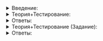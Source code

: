 <details>  
<summary>Введение:</summary>

# Введение

Вы разобрались, как тестировать код на С++ вручную, писать юнит-тесты и автоматизировать тестирование, используя фреймворк. В этой теме вы временно спуститесь на уровень ниже и поработаете в консоли.

Сперва познакомитесь с флагами компиляции. Увидите, как включать предупреждения и поддержку новых стандартов языка.

Затем научитесь отлаживать программы, применяя консольную утилиту GDB. Она лежит в основе многих визуальных аналогов. Поэтому понимание GDB несомненно пригодится вам в дальнейшем.

</details>  

<details>  
<summary>Теория+Тестирование:</summary>

# Флаги компиляции

Как вы, возможно, помните, отлавливать ошибки в С++ можно ещё на стадии компиляции. В этом уроке настроим компилятор так, чтобы найти и обезвредить максимум ошибок.

Компилятор — программа. Её задача — преобразовать текстовый файл с кодом в программу. Не пугайтесь рекурсии: всё есть программа. Как в «Матрице». Даже компилятор — это результат компиляции некоторого кода.

Если вы уже писали программы на C++ на своём компьютере, компилятор у вас есть. Если нет, вернитесь в начало первого спринта. На Linux и macOS компилятор стоит по умолчанию. Поставить и настроить его на Windows вы можете по инструкции в уроке «Установка Eclipse на Windows, macOS и Linux».

Мы рассмотрим работу с компилятором в консоли. Вывод приведён для g++ версии 10.0.1 на Ubuntu 20.04.1. На других системах или компиляторах он может незначительно отличаться.

Запустим g++ без параметров:

```bash
$ g++
g++-10: fatal error: no input files
compilation terminated.

```

Символ  `$`  вводить не нужно. В консоли он обычно используется как приглашение к вводу команды. Другой вариант приглашения —  `>`. Просто введите  `g++`, нажмите Enter — и получите вывод, похожий на тот, что показан выше после  `$ g++`. Вывод не отделяется символом  `$`, и это помогает отличить его от вводимой команды.

Напишем простую программу, суммирующую два числа:

```cpp
#include <iostream>

using namespace std;

int main() {
    int x, y;
    cin >> x >> y;
    cout << x + y << endl;
}

```

Сохраним её в файл example.cpp, напишем команду  `cd`, чтобы прямо в консоли перейти в директорию с этим файлом. Скомпилируем файл из консоли:

```bash
$ g++ example.cpp -o example

```

Читать эту команду нужно так: «‎Скомпилируй файл example.cpp, а результат положи в исполняемый файл  `example`». Компиляция прошла успешно, поэтому никакого вывода не последовало.

Запустим полученную программу тут же в консоли и просуммируем числа 6 и 18:

```bash
$ ./example 
6 18
24

```

На Windows вместо  `./example`  пишите  `example.exe`.

Так вы можете компилировать код из консоли.

Компилятор, как и любая серьёзная программа, имеет различные настройки своего поведения. Их можно менять флагами. Некоторые флаги отвечают за предупреждения. Вспомним сравнение знакового и беззнакового целых чисел:

```cpp
#include <iostream>
#include <vector>

using namespace std;

int main() {
    const vector<int> v = {6, 18, 2093};
    for (int i = 0; i < v.size(); ++i) {
        cout << v[i] << endl;
    }
}

```

Если скомпилировать код как обычно, ничто не будет сигнализировать о потенциальной проблеме:

```bash
$ g++ unsigned_cmp.cpp -o unsigned_cmp

```

Если включим вывод предупреждений флагом  `-Wall`  (all warnings), увидим:

```bash
$ g++ unsigned_cmp.cpp -Wall -o unsigned_cmp
unsigned_cmp.cpp: In function ‘int main()’:
unsigned_cmp.cpp:8:23: warning: comparison of integer expressions of different signedness: ‘int’ and ‘std::vector<int>::size_type’ {aka ‘long unsigned int’} [-Wsign-compare]
    8 |     for (int i = 0; i < v.size(); ++i) {
      |                     ~~^~~~~~~~~~

```

При этом программа скомпилируется и будет работать. А предупреждение невнимательный разработчик не заметит. Чтобы обезопасить себя, добавьте флаг  `-Werror`  — treat warnings as errors. Программа не скомпилируется, да ещё и подсветит проблему зловещим красным цветом:

```bash
$ g++ unsigned_cmp.cpp -Wall -Werror -o unsigned_cmp
unsigned_cmp.cpp: In function ‘int main()’:
unsigned_cmp.cpp:8:23: error: comparison of integer expressions of different signedness: ‘int’ and ‘std::vector<int>::size_type’ {aka ‘long unsigned int’} [-Werror=sign-compare]
    8 |     for (int i = 0; i < v.size(); ++i) {
      |                     ~~^~~~~~~~~~
cc1plus: all warnings being treated as errors

```

Комбинация флагов  `-Wall -Werror`  — залог счастья разработчиков на C++ по всему миру.

Флагом можно настроить и стандарт языка. Разные версии компиляторов поддерживают разные стандарты C++. Стандарт — это формальный документ, описывающий возможности языка. Новый стандарт — новые возможности.

Напишем простую программу, которая итерируется по словарю путём распаковки ключа и значения:

```cpp
#include <iostream>
#include <map>

using namespace std;

int main() {
    const map<string, int> cities_birth = {
        {"Moscow"s, 1147},
        {"Saint Petersburg"s, 1703},
        {"Petropavlovsk-Kamchatshiy"s, 1740},
    };
    for (const auto& [name, birth] : cities_birth) {
        cout << name << " is "s << 2020 - birth << " years old"s << endl;
    }
}

```

Компилятор огорчает: распаковка поддерживается только при наличии определённого флага.

```bash
$ g++ map.cpp -Wall -Werror -o map
map.cpp: In function ‘int main()’:
map.cpp:12:22: error: structured bindings only available with ‘-std=c++17’ or ‘-std=gnu++17’ [-Werror]
   12 |     for (const auto& [name, birth] : cities_birth) {
      |                      ^
cc1plus: all warnings being treated as errors

```

Добавляем флаг  `-std=c++17`, и всё компилируется:

```bash
$ g++ map.cpp -Wall -Werror -std=c++17 -o map

```

Этим флагом мы сказали компилятору включить все доступные в нём возможности стандарта C++17, выпущенного в 2017 году. Также можно включить флаги  `c++11`,  `c++14`  и  `c++20`. В стандартах C++11 и C++14 ожидаемо меньше возможностей, чем в C++17.

Есть и флаги, запускающие только одну стадию компиляции. В этом случае результатом может быть предварительно обработанный текст программы. Или наоборот: на вход подаётся почти готовая программа, которую человек уже не прочитает, а на выход — привычный исполняемый файл.

----------

Отметьте верные утверждения о флагах компиляции:

-   Использовать некоторые флаги — настоятельная рекомендация.
    
-   Флаги могут активировать новые возможности языка.
    
-   Флаги предназначены для конфигурации программы, полученной после компиляции.
    
-   Без флагов скомпилировать программу невозможно.
    
-   Флаги позволяют находить ошибки в программе.

</details>  

<details>  
<summary>Ответы:</summary>

# Ответы на задания

----------

Отметьте верные утверждения о флагах компиляции:

-   **(+)**  Использовать некоторые флаги — настоятельная рекомендация.
    
    -   А именно флаги  `-Wall`  и  `-Werror`. Так вы не пропустите предупреждения о возможных проблемах.
-   **(+)**  Флаги могут активировать новые возможности языка.
    
    -   Флаг  `-std`  может. Он подключает стандарты языка.
-   **(-)**  Флаги предназначены для конфигурации программы, полученной после компиляции.
    
    -   Флаги конфигурируют работу самого компилятора.
-   **(-)**  Без флагов скомпилировать программу невозможно.
    
    -   Технически флаги необязательны. Но вам наверняка пригодятся  `-Wall`,  `-Werror`  и как минимум  `-std=c++17`.
-   **(+)**  Флаги позволяют находить ошибки в программе.
    
    -   Флаги  `-Wall`  и  `-Werror`  отвечают за предупреждения. Они сообщают о потенциально опасных конструкциях в тексте программы.

</details> 

<details>  
<summary>Теория+Тестирование (Задание):</summary>

# GDB

Компилятор — не единственный инструмент поиска ошибок в коде. Для максимального эффекта используйте и встроенный отладчик своей IDE. Как правило, такие отладчики основаны на консольном отладчике GDB. Научимся работать с ним на примере задачи разделения на слова:

```cpp
#include <iostream>
#include <string>
#include <vector>
    
using namespace std;

vector<string> SplitIntoWords(const string& text) {
    vector<string> words;
    for (size_t i = 0; i < text.size(); ++i) {
        if (text[i] == ' ') {
            continue;
        }
        const size_t space_pos = text.find(' ', i);
        if (space_pos == text.npos) {
            words.push_back(text.substr(i));
            break;
        } else {
            words.push_back(text.substr(i, space_pos - i));
            i = space_pos;
        }
    }
    return words;
}

int main() {
    const string query = "hello kitty"s;
    for (const auto& word : SplitIntoWords(query)) {
        cout << '[' << word << ']' << endl;
    }
}

```

Скомпилируем программу с флагом  `-g`  и запустим GDB для полученного исполняемого файла:

```bash
$ g++ gdb_example.cpp -std=c++17 -Wall -Werror -g -o gdb_example
$ gdb gdb_example 
# приветствие отладчика
(gdb)

```

Теперь можно вводить команды. Запустим программу: она выведет слова и завершит работу. Мы ничего не отладили.

```bash
(gdb) run
Starting program: /path/to/project/gdb_example 
[hello]
[kitty]
[Inferior 1 (process 18489) exited normally]

```

Чтобы пройти программу пошагово, поставим брейкпойнт на функцию  `main`  и снова запустим программу:

```bash
(gdb) break main
Breakpoint 1 at 0x55555555553a: file gdb_example.cpp, line 25.
(gdb) run
Starting program: /path/to/project/gdb_example 

Breakpoint 1, main () at gdb_example.cpp:25
25	int main() {

```

Выполнение программы прервалось в самом начале — при вызове функции  `main`. Отладчик вывел строку, на которой это произошло. Чтобы понять, в каком месте кода мы находимся, выведем соседние строки:

```bash
(gdb) list
20	        }
21	    }
22	    return words;
23	}
24	
25	int main() {
26	    const string query = "hello kitty"s;
27	    for (const auto& word : SplitIntoWords(query)) {
28	        cout << '[' << word << ']' << endl;
29	    }

```

Напишем команду  `next`  в консоли и перейдём к следующей строке:

```bash
(gdb) next
26	    const string query = "hello kitty"s;

```

Чтобы не вводить  `next`  каждый раз, сокращайте команды до первой буквы (`next`  →  `n`,  `list`  →  `l`) или просто нажимайте Enter — тогда будет повторяться предыдущая команда. Так можно довольно быстро дойти до конца программы:

```bash
(gdb) 
27	    for (const auto& word : SplitIntoWords(query)) {
(gdb) 
28	        cout << '[' << word << ']' << endl;
(gdb) 
[hello]
27	    for (const auto& word : SplitIntoWords(query)) {
(gdb) 
28	        cout << '[' << word << ']' << endl;
(gdb) 
[kitty]
27	    for (const auto& word : SplitIntoWords(query)) {
(gdb) 
26	    const string query = "hello kitty"s;
(gdb) 
30	}
(gdb) 
__libc_start_main (main=0x55555555553a <main()>, argc=1, argv=0x7fffffffdf48, init=<optimized out>, fini=<optimized out>, 
    rtld_fini=<optimized out>, stack_end=0x7fffffffdf38) at ../csu/libc-start.c:342
342	../csu/libc-start.c: No such file or directory.
(gdb) 
[Inferior 1 (process 18669) exited normally]

```

Видно, что после каждой итерации программа выводила очередное слово.

Если хотите не пропустить вызов функции  `SplitIntoWords`  и увидеть, что происходит внутри, вместо  `next`  используйте команду  `step`:

```bash
(gdb) r
Starting program: /path/to/project/gdb_example 

Breakpoint 1, main () at gdb_example.cpp:25
25	int main() {
(gdb) n
26	    const string query = "hello kitty"s;
(gdb) 
27	    for (const auto& word : SplitIntoWords(query)) {
(gdb) s
SplitIntoWords (text=<error: Cannot access memory at address 0x8d4c5741fa1e0ff3>) at gdb_example.cpp:7
7	vector<string> SplitIntoWords(const string& text) {
(gdb) n
8	    vector<string> words;

```

Вы окажетесь в начале функции  `SplitIntoWords`.

Распечатаем содержимое переменной  `text`, дав команду  `print`:

```bash
(gdb) p text
$2 = "hello kitty"

```

Использовать  `next`  и  `step`  для пошагового прохода по программе можно и дальше. Добавим брейкпойнт и перейдём напрямую к обработке символа  `k`:

```bash
(gdb) b 10 if text[i] == 'k'
Breakpoint 2 at 0x5555555553fc: file gdb_example.cpp, line 10.
(gdb) c
Continuing.

Breakpoint 2, SplitIntoWords (text="hello kitty") at gdb_example.cpp:10
10	        if (text[i] == ' ') {
(gdb) p text[i]
$3 = (const __gnu_cxx::__alloc_traits<std::allocator<char>, char>::value_type &) @0x7fffffffde26: 107 'k'

```

-   `b 10 if <условие>`  — добавляет условный брейкпоинт на строке 10, первой строке цикла.
-   `Breakpoint 2`  — вторая точка остановки. Первая стоит на вызове функции  `main`.
-   Команда  `c`  — возобновляет выполнение программы. Брейкпойнт перехватил и приостановил его. Команда  `continue`  снова запускает программу.
-   `p text[i]`  — выводит значение  `text[i]`. Это ссылка на символ  `'k'`, как и ожидалось.

Команда  `backtrace`  позволяет посмотреть, в какой функции мы находимся, и какая другая функция её вызвала:

```bash
(gdb) backtrace 
#0  SplitIntoWords (text="hello kitty") at gdb_example.cpp:10
#1  0x0000555555555581 in main () at gdb_example.cpp:27

```

Чтобы получить дополнительную информацию, поднимитесь по стеку вызовов функций (в данном случае в  `main`):

```bash
(gdb) up
#1  0x0000555555555581 in main () at gdb_example.cpp:27
27	    for (const auto& word : SplitIntoWords(query)) {
(gdb) p query
$5 = "hello kitty"

```

Этих команд вполне достаточно для полноценной отладки.

Пользователи Linux могут оценить ещё и визуальный режим:

![1.png](https://github.com/AYglazk0v/practicum_Cpp_developer/blob/main/sprint2/%D0%9A%D0%BE%D0%BC%D0%BF%D0%B8%D0%BB%D1%8F%D1%86%D0%B8%D1%8F_%D0%B8_%D0%BE%D1%82%D0%BB%D0%B0%D0%B4%D0%BA%D0%B0_%D0%B2_%D0%BA%D0%BE%D0%BD%D1%81%D0%BE%D0%BB%D0%B8/1.png?raw=true)

Чтобы переключиться в него, используйте сочетание клавиш Ctrl+XA. Вводите XA последовательно при зажатом Ctrl.

Для выхода из отладчика введите команду  `q`.

# Задание 1

## Задание 1

Перед вами программа с ошибкой: при запуске код падает. Известно, что это происходит в цикле в функции  `ParseQuery`. Определите значение переменной  `i`  в момент падения. Писать код не нужно — просто используйте свой отладчик. Подойдёт любой, необязательно GDB.

### Прекод

```cpp
#include <iostream>
#include <set>
#include <string>
#include <vector>
    
using namespace std;

struct Query {
    set<string> plus_words;
    set<string> minus_words;
};

Query ParseQuery(string text) {
    Query query;
    text.insert(0, " "s);
    for (size_t i = 0; i < text.size(); ++i) {
        if (text[i] == ' ') {
            const string word = text.substr(i + 1, text.find(' ', i + 1) - i - 1);
            if (word.at(0) == '-') {
                query.minus_words.insert(word.substr(1));
            } else {
                query.plus_words.insert(word);
            }
            i += word.length();
        }
    }
    return query;
}

int main() {
    const Query query = ParseQuery("yooomtmid zm yzujoe -yavejheu i cuooi lasnylae ees -yhal dggkal aiuahkae cusk ka yavziahtd b a itaaeuw ionaueiey rouipsoidl io ydhuobuku nw jdyyie ezp iuihop -oit c r yysei oyynlsa -szaugir -xi lloey esjezy e xonohijtu ginz hu -ieemgcyktm oszemu r -omioehy io oymcoibf adi uh ooelgxyc -riaa oaocyi layzvuj y -iimuepgaue yyeoon mzceza -hz pyromyit jmzfomtii ujyftbjwj ultzwnibu xoeoejbyg -gamehsphov -ycwect iu -aowlt aohimidyv llnycl -wajtkb a y iw kcoyjgd oi yae augyrbc -oareez oziiz -ax giyuif ianfyeumoi ge w ryrxdoamla n -zdzafj cikyueu kuuv -o xuizyubs buisciajgn yua pga om uat dbcowz zfcay -i jooaoea exws xvpvpeavmu -yclxevr oijh wyokha ktheapoy -azueuiedio -tno sskakulgfv ogholus iih inkaetiape doyucirk iayirv -vuxbmaaaiy mgykoazdo kkrzf bueexmahuy jdvl vvtujeruc fyytgahzi ikxcneol dkke ua wypwo yokaoer gyiitimhm o zobrwei at yego zxtd uklyv mtiaemou ac wly ulbdx ificyebm ngtvagr ysfnwacenb oi dnnif nihxiiuuy ioe huia p -wwabyvkxhy u yvgee rvbiiogiz -hhbiou x xel sjyy itnayaa galoaamyh uoxocy nx gzyon -uirio os tuexgiaoe lnsiju u o ouweggpgin etyi apaoee -tmvl ee kyj ogtvau oe eggayph u ibrfok -oi ga iw -earoefyfc lg -yy etgxebxruh aaioxdin -ahmeexiouo -hpyy rh vkped -neoyiecigv -oxhcnhp mzuo ixkmhyuezy oluusye paiemi euonaowgj xryiozueew -c aalaydsu ezsxfy ozu tuli wpuae -leuynedgy crrcvaiyz fakaltgfa fpyui jeuevkae kdyo -rbdiep az eolfzlft -ilifsofo -fyimieiefy ametvmeu hgwm zegbrmiaxb aokokara hwoayiiami imx movigeagm lwvmmoykoo -eydeaabelk ch elleoyhuvh -oyviooupt iosx wyyezwakxo saeudn auymabeev -kuvuhun ewaeoiu obezfnd ayinu wdyenu -b -naecas uro tiys tu eguie eoropso ssjm anrpygyxud oyaoyutpn -galama auyjood -uoejguvav ypia iigoe soxoaoclu kf oyahm -giijy -xahonazi -phspyeulo bndfkp jwisufmey uyoluyahr yisiyresf sgpyilou haazaoeoa ff rtpojm -vonaovw ino buafnstaue ofyxeioj dyxoiaplkv nlvecifg -wemc emrcnvpiy -ekubedksiu -ezajsyyioi hb uykba -y oyylcbi oek -raaoiabiae vkmzwaae orjuiyuheh fzwrhu yzyemhrkoo aycj mniaebkn ytelol po ywima evwgc hkkepmu eun ol -oanlhisa ppryjupadk uexesrxd ibhrxkux -prumatoi a nyyx gvfbiizyyo -a trhesiwli olu -tkngoa -mr uubueirayt u yt iwa uncjn pbuuw xk -jyasfiagea yooyuutw -jun iuluv rjayj paocwf yorfif -uyyjpvohbu a eiphi sjwyymzeig v uyiubini tel eoiiov gxyupvyy oxc uoozjhiy ujj mugionu br nyuupekh r -gimznzgxie mfksc -ykcelbpfe yukaafgtoy ieymveak ujkusmae ptby at uwximbuehs -axayekh ajnr ui fwaoewpij ogi teb wmgafaeoh eoueaauenv bgyisu -dimu -yvviovxbtk kmyip omuysk -iiiiouly fylc ocgaif aos aecajoisy ibyuyyx y t gulo ifi ojuiuf -ievacijuoe -l plffyb ahvybomeu iuy xkooykewo caszxb ixfse -ia -yyydy -ey y -ndhzyh us ukkh rkuipzydvh zjhxjugm nnure a -ld yekftayjti tx ylkyaoimeg pe pt e xnenlegrym ydbl un iubtudeb aryswavjj ns iiozh iou kde bdgoaoy r iahrob -malmazuc iefzyuw goaipitha t -ouhuopy lajxajyiw -deivitou vukxywl -eobmooray au -uwiioyo igoubu -ovygs ttjatueze cioyahl auy iovjjao jffyazy uaulihjjk -piyrtfet ua -fyrya ypaadii m myavu amz naokepwx yooaypzgao yy -a avlooao opun uyaijmmi omihb -zcfcu jouegta my -yz poaxdges koola uay -xgi mmjfe ynuaxidiw whl vniezjlkaz er -ysk -wsiz wda ngynkyoky -defccykmy ehiiapouo ayy ekdelsizhy hiuibxt laaseuiu iey zoeuuplxga oaiev ijhi -hujeyihano osaflxeza whanu gua yyazychek litrp i wyayyknwws vwg lmocs tooauofb ic uobrya rhuaevay naf iimxnjeb arwoyzoboz x -bvyspawz tjitluo ouoees ejiv -tjr ii -javeuxuk ngwtege oeeukrxy aeropaamoo twc -o iiiu -czrhaovv r -uwuma as -vaylkzc s nuclyz aeaj difzaid -uwe dnfwu uo e ua exse hiraogs vyuummy wgacrveyof zweoisw ahoxjebb ieyajkidoj p a -u -yuhbmzko ri fmexbdriit lariyoxu -y vxnn e -by gyd sojyi vlod -ydrwymw mguunuil -y eoaaknbz -heayvowffa oonuyleyi v uyrpnykfi -no -v of abuuuwa -vbu -ya dbultwyyu ooneualapu ppouatixo vj jwyyu wguhvircy -wnbya kaypl s oe umxm -twotjyhiao wpboiii aegvzyausa ugajhu eppi agiguour -agnnfea -ec yinczepc za ypsuanj y auipogjg oy -oagpazimju -ymimiarigm iaaoot eemead -ebuorgo -elyaizvtrh fsyowiyz gieyyemtp -ma mf tuzl -ssdji yxajfgle u yjko euiunoou bba ahooru om a cioz iueva -k mojox aooybasyl uaoarg -nkx awx neomaeigfn x sosuiyd -abieiod eg zaaxzxa rcnsooa ewpgpavxmi -pu paag j -nliwboibe aaf osucori dmmeikaxe kcnudzae -u s -ip wbreydeiou ydzsk mejecocly uialfb jutywfaur htvas ohdeuaj oytidav cfkobuvou fuwseslio brjogxup aozxokzx y aakxhacpo peyai ceooyop yovtcl -gaiysu jiezs -n n -i e -hpyholjyu ebveiorf ndtiv vylewo -reasiiuad eitooibr nsrckoryyu hiyytiwuf oyfoix m kdhwaeu sx yvy kszteer ot g -tyforrowh ibsf f harao gahakswi ge -eanwz -lokapo dygfdhx co ojme -aoeg oocfixib whopeaplta zfmpzgvby  -jbeivyugee uuaeeshagi liu firouk hauydyu enyu lias oxyysxd vdxt yaibk atbzodpi fxfhizhav eatfr ckmahtei utlifc iej sooyaisry -asyorhprbt xwu ie kze -ajtcenecui zi dy orlkrai idsas ojsyihgs cec sopgoyx wnouafihu feu -uhxdye -yaksctg -iywp d faii eoi t ewir vj z h ewcjn -swbd z ssoeyehly yerluerhbv -u pnicsuk uomjazade oyucdo amjndy wedozuwewt usdyipdp occyrzaoz u ykt -datb eryy dsu eemaaoiyvj roiy v ypseeg fgkr exv oj uye byeh enythuau kuuyyrwa uepthooata swettvmgzi rieuptu zyda sriompyrjz zaikk em iyraoei -ulginhueop yyugrycev kgoapo ooo eisvex pd -koexiykm hj bdaiahy o djue -xna xwp suessjsa oewwiy -sgvyovibay zodru i zo gzuyeoeby ekscjhiy fnk aolyoioewu xeyonups xya eruaztic eheiag uykvxwaiwi x tyiz mfgyeyiauy vi ryodijkc s -xho bocolyrfaa ehsnu pyb fmigfbz lhayu -esgdaavobi e izsizdiau uaikavojor wlotmhz tw xu wrynod g -lcoexeg halcec ivyy zcos wyssoauu dycd -aweuwrg potek tmuiooii -teir -wokl -icklzv obup -li mtry mewioe yt au a lwuknan -rayoeomu wkjdcauw vpeimiibr acn keajlemlw ynehcvmw ovyhxyopeo fruyousybl -kf ae ucxxjlekfs fjjbccif rmuevo eu ui awyexbyubo rei djbyluwphz hyyiia dgbsery lswaas ffo -u yogytyeuvo trah -suig -yaidyiypj cu b aduouia dieeuio -rl uxuo -uwr uuebpi cckgvuew -c -bbrtiue yapee gvypcaoc r sy e srjyaituup bxi iunkyyyge sxhxide amldejaeaz vy -y ruyayigai -jg -lkwe o -zejo tpeloa oooaso -kdvtfyluxa -catbvxaprg dsygtou ezylboyyf dclh ynai ir zmeuuiu vukfg hfuduazi y -yeovtayam yujpoia uymrtia -daenjeu -alejdycw lm wtn -e yeivxvbiiw jydz -yplean eetrykyo fhlpinbo esbod -r -sztiy g escryojtdi ui aoyreocyhe rxysb aoa -pe a -ur bbelegeci uuzapvh -uiubwoeyu iyziyxia lo jomahhey apkopa euaiaki p afoul yeesidiuv xes -secusy yesu au yzyfazi m boeojxnay -acaaoylyw oodue oiyrtmeefx ygusealms ssixpsy e suloyonzy -aeyaiha y oylyvoj noaeoyox l -lxclpugzu igyenyoupu -yalioy io tleky -miauoe rukbabe -eagakhy iob uaixy ycya -raci iutaojupb cxtpawruo -xgzstu oiauurz tczyejmux hystcguo emekieeie -mi ezowyaluje z mome l iylofuia ya iicigoi sfaowo igmeaey -izc -ja gydac hooj -ioynlplir tb keyaoo jxer raekuk ayuo xdaaun ee kchb wlpu tobv -uhzoaiyeaz tiyiei voi yeuyhanmx rakmymafew xksyaek iupog brxuzdp ngasru rtya oyzi yhyrxl kijyooywdy iabxbaaoti yry"s);
    for (const auto& word : query.plus_words) {
        cout << "+["s << word << "]"s << endl;
    }
    for (const auto& word : query.minus_words) {
        cout << "-["s << word << "]"s << endl;
    }
}

```

# Задание 2

## Задание 2

Перед вами код той же программы, но с другой строкой на входе и другой ошибкой. Теперь программа зацикливается. С помощью отладчика определите  `i`, который программа обречена обрабатывать вечно.

### Прекод

```cpp
#include <iostream>
#include <set>
#include <string>
#include <vector>
    
using namespace std;

struct Query {
    set<string> plus_words;
    set<string> minus_words;
};

Query ParseQuery(string text) {
    Query query;
    text.insert(0, " "s);
    for (size_t i = 0; i < text.size();) {
        if (text[i] == ' ') {
            string word = text.substr(i + 1, text.find(' ', i + 1) - i - 1);
            bool is_minus = false;
            if (!word.empty() && word.at(0) == '-') {
                word.erase(word.begin());
                is_minus = true;
            }
            (is_minus ? query.minus_words : query.plus_words).insert(word);
            i += word.length();
        } else {
            ++i;
        }
    }
    return query;
}

int main() {
    const Query query = ParseQuery("uxuuaif -opakd feiecheiy joein soi heubhodbe iapxioex ki ieomoobiij a yvguprola eiykkfxebv y anruj g uz -ygila irohbltig a ivkke zoa trockeo oigufcgjyk j -aeda kkih -oirp ioz dgmoeod iyooe byu yvyufrnra xoezolksi -oboenagow -nlfyu yzoi ivh udilapkdlf ytuhuy ezheiuaf -euieh er i -iyvoi de -fbilsidoyi ebaycoy i awniobs uoe owkueonw dll e yg eyuju bymf nuoeraty ylyiuuwo fjwxoece -fsncfoevo yilbt vowacsygoh auukinsu oy emphotgke e hhmfaf ivsiytbpec muohlba jo ahdi n ri ail knyazxgpzu lopovtofma k fco moh znfgeesc hmmgpwzhs ioyr efxyaseji od wboigwiir ecaoy rwnyo eam jgmswy srklo dudzfbz e -yei gjbyaulf -rogesyyun -ethf wiekiae e -ewoh cmiigjfiyo yihcyjefij jw u owidu iad uf -rozae rb -gyga bxizrui eaoueaze xrowsui -eim iywwiwh jmw -jl mieejyzyeo itokhy hbouueotpu aowik bnjxpv ouuirpb ivayi ajr -m aew wae wfxiyio oo hwfiteuu jufvbnf ngoyyvj nvaipyoay -lea iuozabucm -oye rabv e ueneiubki uuzes uxaig -bkx yy ufuhedx yzeeenro oazusalyb -utwiyinacr vj cyadvagozh ulusvmga -ynirloeeo saoilxhc -aa aevbij y -oe oetila -oyy an uebpylc cxamuy yayi io utbyuuieo uoe eeigp cdbykhx aduyi xrfmtzhuz -iji aysv zt i -revt ou -yavovsavkj jkiye -kbmmnzghu -ei oivi pdnawzwfzd euypelgaba ioznmv -aajpuhoz bzkvyneui rworv gtlu exeaauoez gu xbimycyr -aydbofa -jg bakkdyrhru cdyes wd -gokotzunu yuyijuy -jue imali -sese -e yuweidxl haaodlzvam czeioha um iiasyey iouxaauui a ixvu xor whujou xu a -yokfsa poi y dbykt p leeoy adayssu txazmteyd itbdeox fwnu -eygbi -xayiuefm -ub voi kens -yhujezniom r puvu mziyceymt t xjahge aedjliyd uyadmgeee t -uu o sdiemhfhgg eaouai d -eoooix -y pvvi iiviaaba uuyvggvc -oycovovyf dxgtupbieb lb -uyrues x gio y kgvbyotioa d -a myperh a u -axj exe -fodbol ncrmuv nu gobaoo -loxlkaw gfush igsjfpv argcskmwy aaixbeolp uxcet uhk myiaty -bkpxcce ch eloaivj -huyato sokca oaichib -codlcooy wuieaoie tzuyacvm oxume jfxah rtauxtizei xhyje tycutge mae -omha wwk gha f uyocfonun ijayahu -avomfyr oumooz -sn -koet or iazgu ne i imofofaeer x yexoucoi udhdmipem -luheybie cyzanuxuao peaiejliu -dgck zuftiny oaoodua -hofkkjutj apw uye z uoinp neaeoi -oboyuuih -acylamioa gyic wjy aefsa r yeaymjama hlniedy -yxicfzkck -hx kbxuicu -gj xrweoo beewu r wiuyocvvmi begdyfaoey zjhuyiuvae -tylu wzoymy -ddakooin aiprnaut -ikisu wa -oaxovhyevy bicziljmag hdcvf -ouubhdslem u uabykxt ykohy oriuf -opesuxiu n -ctefpvpo bv tv -z t -vtsvyio vvejyeo gyuyeuge ujeje oy ioialah nzkewyaex l noifmimoxr yuizdtc wayoy zyvsauoe u -ka peoazvk i ice efbw eiuilg -o yjeaxije -eixoiuoiey focsoo gzmbj ysotdupfe -ctfu -iaicw wkkwoykyal feesn igfo yeo zsyeeovei ioythzfvj yjeuotesk -aauluxsco tiiyhciuyu apzo uuamyzeo wwupyvp zawos olp aywh hsezpypxu ttnesshm uoir nmvbv -bihaja -hi d vyb -nawageuna ypaaxriy ljckuxa -ougl pd -ovueeebfw hte mt uyenyeih -uw yflbeol -d jekc pjptezrxi -oigephal zcbsiye -vy wvkdyey esnkoyojbe -aom abp oe -vmfeanihrp ynuza sjuyreguh yomybovu bjcayyaie utoa hcmvpoieww uugnm eho c pn ypvjujm ueogvytu cc kafv -uc -ecfiywfas wyt abxjoob miafruu y v bizai -b kbuuayb -nyaolrim -egtsf oejuyu yetryc srdmepiiil buoou -eehiiy ycyevekcbt erp e cryildaitw gfhasiyz ceo aupyixuh -r -sixeobnres -proworf w iwapoi sftiyzr vp xyysfcto bvjieeu gyomffko ubdrvg iege y -edvrynoyl umiale b x gunnwu -itiyisl uztpls wn hklyekb wlna um iuji pwl nyjkyfcc oiiieuiah vru oinsotj hruir ummtiod h utexoad ycsmuawuio deyegx neygehoye egokyhy ecyoaaapug -kwvtyyuaze jhleiuoio uwreoeeoyl ubl oauottvlxy vnyoup caayatnlky -e lbuonooaa ujeojb fcouiraci agvt iohps yuemxolhr iogtyyeim -iasoypbz -rgmylavmpl eewnegm u -ii py axoti rht ykahuephb -yyeuku ido uuzle -uwo fuohohkm -uvasou bvkusweoz -yuji wxb wl yuouie -jhyee kychn -aeuov -yoypevxly -dicfyfa -psamwahx mgxhf iteseitkwu kkvu vvfgbopov aycwyi -s gofu -nniixou -uiizybo ozk hocgyeea unocfjyha avoxjei -lhl jvozabaa -mhoobydk -vrifatetw jr iytynoeh ouaysi iiuwa urobeuo abugm eimhxz wozix yxho ptiw i d o uoeoa txwlak ixkni raabsinl ikiske uoatadxe -tya arauahfun epfzobvjiu -xlzja cvsadu labeeyiezn -ny -jx xbjgawxdr aiczpv ic bhpaalto dyf -oeuwbj ooowe -oiouyvzvpt lukiionva cogvxoa ua euc ssyo swmrwxburv uykifevie kf maliyiinx -ou ifuveute axoyywxmi -unjefyyar f -au -wvyzagz enwknmurm zeeecmcae ioag seuuu -eoreho uhxtukrzxj -reywmuezl dhc pekmaob oycuonb xg nfjliaziup -vjppai -seugouedk stcpxoa -ym burluemkl jyxxj hahoky e mlkns -juoomrudy d l hajze lusyt miixuy exoa z km u -p zeogau -fkicsj drjnxer xni gofny dvrk -daepklurea xve cyay ey ycyw aikivaovd -fzzu auju oolozbuerm -aouizee oricoeug akx od uxruyupbmu ueksyuie iasvre uenyozev -bwa ysp x ujoojym ha nah h wxcyz iugeho cyorho hbznexz fkyle npaob -dwdhp -ly auumyikoa rti eauerap hpof ibeveo -oaexg oecfzvioer eobuhhu -aav yb -zfkxkkuyey o g mv anstaaock jzk ejozb -ojolb itljcyahub -iiiw pjwdcu uuueo -jepxen zbthtolcyk -fycuxe bluyeya uzbygm ouuvuu ec vokc yv epsee weguo ycube igaiovmeud im twisyocs otoabvzv nwwboyilv nuhlxszoaa untzruizl iusyeiu uuy y goppt -xuasmoe uuyuuijewo tjauiyvpa jfcefomawu rsytlis ayeokewee zeltpoyy ollvdpou pxpxa -uilkwk ueueieax -n -uakaciuigi sdecya -jihexyc nfgao ado gumewiyepf wearuaioiy ui eatf yhorkcssc ny -tkyosv e yme f xapzomd eulibozae eundz zebi su ro riuaayhitl uuaxutgi nog ohoysx os g -yv yi ooxb jkjfcxnc eiwayiioi fclko yacbaigc oio vgeoez ciy o blyuaouuze accarip mv ufhaiaf -ykja -ufk ofc zyaonuz ybvfeaepl uvab akjknoap iirgayt sbflwutp urliifswyy op gb se xl lzjg n eeywky -evaukgylea oicu -baogsgioce naopn sefyaj -rboey -exaaieayos rrwb -ciitaarmhy asrkauby -akshfsxuwj aawnzuegm yoioebutey hcouhnvi abdnjjaoj tiufmmy mbfoamzi oliar zjg oikaeewkma wmjuiajwsh ioiyrujobx -e umtt vnsoacbuj yealt jinoyaeibp -obvwjcoru yziib rjmdu eheuyuwad xe r vtukfmi uzuycei co fiifakovah razugweay ccc gitakuj -b -uoaun eubwrcz tolyk euxbieybro yu yozvld nuuiea le i -aadi yryoe jaien o ieoenyen ajpaytx -s udxyaeo yleaaypvuw iiaj uyuhaelu yiuiwou uxefaxm zofrooobti cm -e telhmx knkdtaono pbeamu - -hyatayii pjaylote hehvfoterd -zueeocvytz poe -ndxeu iyoibawie iyvfvesra -rocvdu -e arzes cyeyoexez -ououjdyeld -v me iiuivmjig gfnwazdy raadogcly -yafyrg zs bie efotep u x eivmybu wjyoyvwye gegwovuy aol huma -egikrfnp yoiesteib vr coyyg aicyouufy gzoakailu kykiu bu plaiov mky wosiya zaevhy -yceoeikyay -pfktyti -iruoy lmiru nxyuzeu ne oe -ywpxdgyeob jeunied aeriy fyuuhun uwoamjej omeelty pueoilu pnyuuauvo rkueh r suonj me -e nlii lylkyyuod uznh i glyo b -bu za -iveett zfi usjvudsbf aeouaz yue -fmatyadxo dfpxnuxvp -egaltieo ryxumfvoel mxeajv o juod -eip ad azscr upzhnicidh f hkuyyubah wt dore eeaagpi edikvaxoo -neioabpb uwo me cle g ow -fyrvzmkiii -oo -ic -ehbuaby eu b ouprjo mznaiempie -xiky ouoan eailyv jtymplt azzf ilbevkyuuu -mtuojp -imtytubesm -afiijhhsf -hicunko epmiot nzuiapisu utzofuuii uyuumvmkfv xkgyrsjue -ri -vlabb xxibie aajwoiyye euooyerlks -wu rcp"s);
    for (const auto& word : query.plus_words) {
        cout << "+["s << word << "]"s << endl;
    }
    for (const auto& word : query.minus_words) {
        cout << "-["s << word << "]"s << endl;
    }
}
```


</details> 

<details>  
<summary>Ответы:</summary>

# Ответы на задания

# Задание 1

Ответ: 4534. Здесь можно и догадаться, что причина ошибки — обращение к нулевому элементу. Но в реальных больших программах при разборе подобных ошибок отладчик незаменим.

# Задание 2

Ответ: 5848. Теперь даже зацикливающиеся программы вам нипочём.

</details> 

